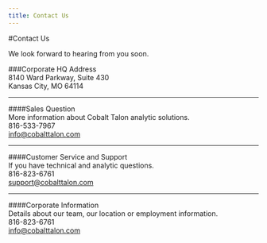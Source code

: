```yaml
---
title: Contact Us
---
```

#Contact Us

We look forward to hearing from you soon.

###Corporate HQ Address<br />
8140 Ward Parkway, Suite 430<br />
Kansas City, MO 64114<br />

---

####Sales Question<br/>
More information about Cobalt Talon analytic solutions.<br/>
816-533-7967<br/>
[info@cobalttalon.com](mailto://info@cobalttalon.com)

---
####Customer Service and Support<br/>
If you have technical and analytic questions.<br/>
816-823-6761<br/>
[support@cobalttalon.com](mailto://support@cobalttalon.com)

---
####Corporate Information<br/>
Details about our team, our location or employment information.<br/>
816-823-6761<br/>
[info@cobalttalon.com](mailto://info@cobalttalon.com)